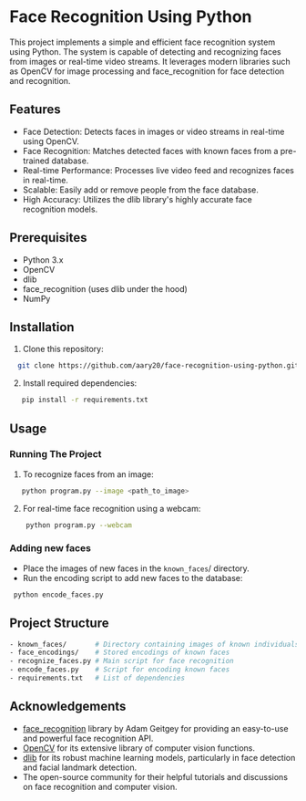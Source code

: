 
# Face Recognition Using Python

This project implements a simple and efficient face recognition system using Python. The system is capable of detecting and recognizing faces from images or real-time video streams. It leverages modern libraries such as OpenCV for image processing and face_recognition for face detection and recognition.



## Features

- Face Detection: Detects faces in images or video streams in real-time using OpenCV.
- Face Recognition: Matches detected faces with known faces from a pre-trained database.
- Real-time Performance: Processes live video feed and recognizes faces in real-time.
- Scalable: Easily add or remove people from the face database.
- High Accuracy: Utilizes the dlib library's highly accurate face recognition models.


## Prerequisites
- Python 3.x
- OpenCV
- dlib
- face_recognition (uses dlib under the hood)
- NumPy

## Installation

1. Clone this repository:

```bash
  git clone https://github.com/aary20/face-recognition-using-python.git

```
2. Install required dependencies:
``` bash
   pip install -r requirements.txt
```
## Usage
 ### Running The Project

 1. To recognize faces from an image:

```bash
   python program.py --image <path_to_image>

```

  2. For real-time face recognition using a webcam:
```bash
    python program.py --webcam
```
 ### Adding new faces
- Place the images of new faces in the ```known_faces```/ directory.
- Run the encoding script to add new faces to the database:
```bash
 python encode_faces.py
```

## Project Structure
```bash
- known_faces/       # Directory containing images of known individuals
- face_encodings/    # Stored encodings of known faces
- recognize_faces.py # Main script for face recognition
- encode_faces.py    # Script for encoding known faces
- requirements.txt   # List of dependencies
```
## Acknowledgements

- [face_recognition](https://pypi.org/project/face-recognition/)  library by Adam Geitgey for providing an easy-to-use and powerful face recognition API.
- [OpenCV](https://opencv.org/) for its extensive library of computer vision functions.
- [dlib](http://dlib.net/) for its robust machine learning models, particularly in face detection and facial landmark detection.
- The open-source community for their helpful tutorials and discussions on face recognition and computer vision.
